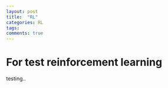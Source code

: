 ```yaml
---
layout: post
title:  "RL"
categories: RL
tags: 
comments: true
---
```


# For test reinforcement learning
testing..
